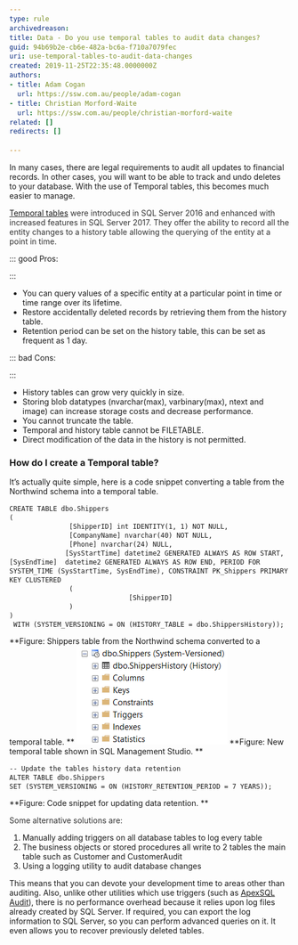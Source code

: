 ```yaml
---
type: rule
archivedreason: 
title: Data - Do you use temporal tables to audit data changes?
guid: 94b69b2e-cb6e-482a-bc6a-f710a7079fec
uri: use-temporal-tables-to-audit-data-changes
created: 2019-11-25T22:35:48.0000000Z
authors:
- title: Adam Cogan
  url: https://ssw.com.au/people/adam-cogan
- title: Christian Morford-Waite
  url: https://ssw.com.au/people/christian-morford-waite
related: []
redirects: []

---
```


In many cases, there are legal requirements to audit all updates to financial records. In other cases, you will want to be able to track and undo deletes to your database. With the use of Temporal tables, this becomes much easier to manage.

<!--endintro-->

<font color="#333333"><a href="https://docs.microsoft.com/en-us/sql/relational-databases/tables/temporal-tables?view=sql-server-ver15">Temporal tables</a> were introduced in SQL Server 2016 and enhanced with increased features in SQL Server 2017.
They offer the ability to record all the entity changes to a history table allowing the querying of the entity at a point in time.
</font>




::: good
Pros:

:::



* You can query values of a specific entity at a particular point in time or time range over its lifetime.
* Restore accidentally deleted records by retrieving them from the history table.
* Retention period can be set on the history table, this can be set as frequent as 1 day.

 




::: bad
Cons:

:::



* History tables can grow very quickly in size.
* Storing blob datatypes (nvarchar(max), varbinary(max), ntext and image) can increase storage costs and decrease performance.
* You cannot truncate the table.
* Temporal and history table cannot be FILETABLE.
* Direct modification of the data in the history is not permitted.

 
### How do I create a Temporal table?
 It’s actually quite simple, here is a code snippet converting a table from the Northwind schema into a temporal table.





```
CREATE TABLE dbo.Shippers
(
               [ShipperID] int IDENTITY(1, 1) NOT NULL,
               [CompanyName] nvarchar(40) NOT NULL,
               [Phone] nvarchar(24) NULL,
              [SysStartTime] datetime2 GENERATED ALWAYS AS ROW START, [SysEndTime]  datetime2 GENERATED ALWAYS AS ROW END, PERIOD FOR SYSTEM_TIME (SysStartTime, SysEndTime), CONSTRAINT PK_Shippers PRIMARY KEY CLUSTERED
               (             
                              [ShipperID]
               )
)
 WITH (SYSTEM_VERSIONING = ON (HISTORY_TABLE = dbo.ShippersHistory));
```


 **Figure: Shippers table from the Northwind schema converted to a temporal table.
** 
![](Shippers_TemporalTable.PNG) **Figure: New temporal table shown in SQL Management Studio.
** 
<font color="#333333">
</font>



```
-- Update the tables history data retention
ALTER TABLE dbo.Shippers
SET (SYSTEM_VERSIONING = ON (HISTORY_RETENTION_PERIOD = 7 YEARS));
```


 **Figure: Code snippet for updating data retention.
** 
<font color="#333333"></font>

<font color="#333333">Some alternative solutions are:
</font>

1. Manually adding triggers on all database tables to log every table
2. The business objects or stored procedures all write to 2 tables the main table such as Customer and CustomerAudit
3. Using a logging utility to audit database changes


<font color="#333333">
</font>

This means that you can devote your development time to areas other than auditing. Also, unlike other utilities which use triggers (such as [ApexSQL Audit](https://www.ssw.com.au/ssw/Redirect/ApexSQL.htm)), there is no performance overhead because it relies upon log files already created by SQL Server. If required, you can export the log information to SQL Server, so you can perform advanced queries on it. It even allows you to recover previously deleted tables.
